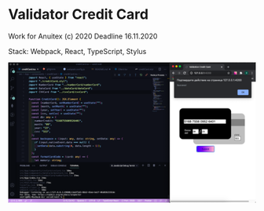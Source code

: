 <h1>Validator Credit Card</h1>


Work for Anuitex (c) 2020 Deadline 16.11.2020

Stack: Webpack, React, TypeScript, Stylus


<img src="screen.png" alt="screen">